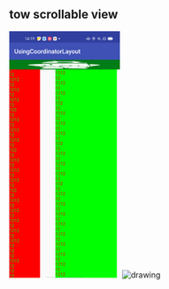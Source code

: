 ## tow scrollable view
<img src="picture/custom_3_fold.png" alt="drawing" width="200"/>
<img src="picture/custom_2_fold.png" alt="drawing" width="200"/>